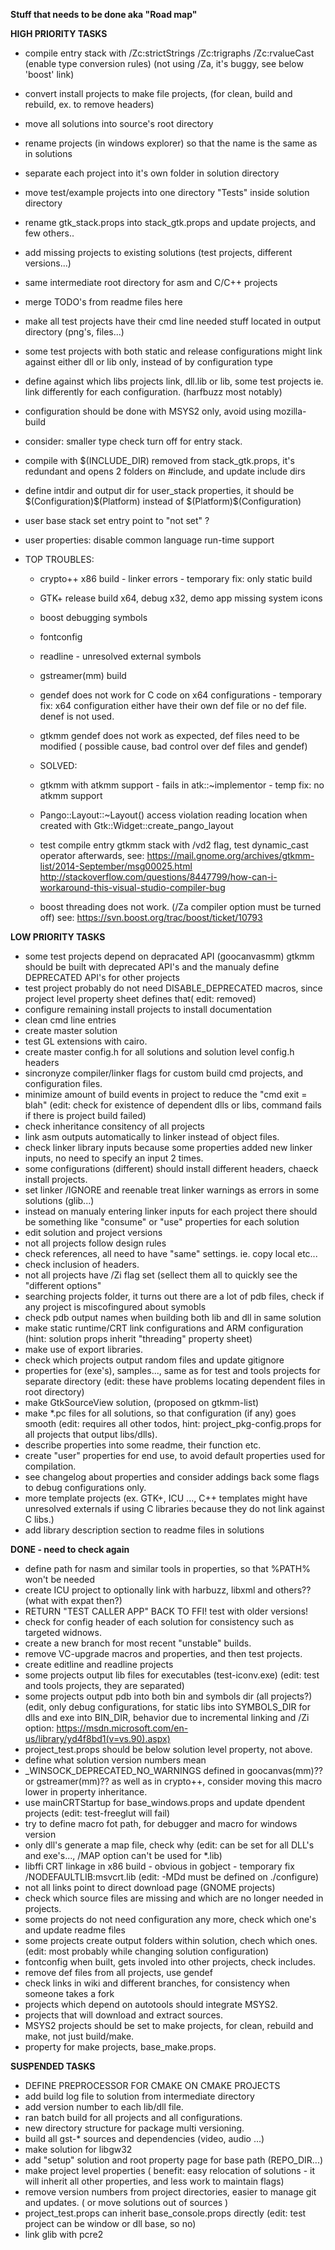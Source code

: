 **Stuff that needs to be done aka "Road map"**


**HIGH PRIORITY TASKS**

* compile entry stack with /Zc:strictStrings /Zc:trigraphs /Zc:rvalueCast (enable type conversion rules) (not using /Za, it's buggy, see below 'boost' link)
* convert install projects to make file projects, (for clean, build and rebuild, ex. to remove headers)
* move all solutions into source's root directory
* rename projects (in windows explorer) so that the name is the same as in solutions
* separate each project into it's own folder in solution directory
* move test/example projects into one directory "Tests" inside solution directory
* rename gtk_stack.props into stack_gtk.props and update projects, and few others..
* add missing projects to existing solutions (test projects, different versions...)
* same intermediate root directory for asm and C/C++ projects
* merge TODO's from readme files here
* make all test projects have their cmd line needed stuff located in output directory (png's, files...)
* some test projects with both static and release configurations might link against either dll or lib only, instead of by configuration type 
* define against which libs projects link, dll.lib or lib, some test projects ie. link differently for each configuration. (harfbuzz most notably)
* configuration should be done with MSYS2 only, avoid using mozilla-build
* consider: smaller type check turn off for entry stack.
* compile with $(INCLUDE_DIR) removed from stack_gtk.props, it's redundant and opens 2 folders on #include, and update include dirs
* define intdir and output dir for user_stack properties, it should be $(Configuration)\$(Platform) instead of $(Platform)\$(Configuration)
* user base stack set entry point to "not set" ?
* user properties: disable common language run-time support

* TOP TROUBLES:
	* crypto++ x86 build - linker errors - temporary fix: only static build
	* GTK+ release build x64, debug x32, demo app missing system icons
	* boost debugging symbols
	* fontconfig
	* readline - unresolved external symbols
	* gstreamer(mm) build
	* gendef does not work for C code on x64 configurations - temporary fix: x64 configuration either have their own def file or no def file. denef is not used.
	* gtkmm gendef does not work as expected, def files need to be modified ( possible cause, bad control over def files and gendef)
    
    * SOLVED:
	* gtkmm with atkmm support - fails in atk::~implementor - temp fix: no atkmm support
    * Pango::Layout::~Layout() access violation reading location when created with Gtk::Widget::create_pango_layout
    * test compile entry gtkmm stack with /vd2 flag, test dynamic_cast operator afterwards, see: 
    https://mail.gnome.org/archives/gtkmm-list/2014-September/msg00025.html
    http://stackoverflow.com/questions/8447799/how-can-i-workaround-this-visual-studio-compiler-bug
    * boost threading does not work. (/Za compiler option must be turned off) see:
    https://svn.boost.org/trac/boost/ticket/10793

**LOW PRIORITY TASKS**

* some test projects depend on depracated API (goocanvasmm) gtkmm should be built with deprecated API's and the manualy define DEPRECATED API's for other projects
* test project probably do not need DISABLE_DEPRECATED macros, since project level property sheet defines that( edit: removed)
* configure remaining install projects to install documentation
* clean cmd line entries
* create master solution
* test GL extensions with cairo.
* create master config.h for all solutions and solution level config.h headers
* sincronyze compiler/linker flags for custom build cmd projects, and configuration files.
* minimize amount of build events in project to reduce the "cmd exit = blah" (edit: check for existence of dependent dlls or libs, command fails if there is project build failed)
* check inheritance consitency of all projects
* link asm outputs automatically to linker instead of object files.
* check linker library inputs because some properties added new linker inputs, no need to specify an input 2 times.
* some configurations (different) should install different headers, chaeck install projects.
* set linker /IGNORE and reenable treat linker warnings as errors in some solutions (glib...)
* instead on manualy entering linker inputs for each project there should be something like "consume" or "use" properties for each solution
* edit solution and project versions
* not all projects follow design rules
* check references, all need to have "same" settings. ie. copy local etc...
* check inclusion of headers.
* not all projects have /Zi flag set (sellect them all to quickly see the "different options"
* searching projects folder, it turns out there are a lot of pdb files, check if any project is miscofingured about symobls
* check pdb output names when building both lib and dll in same solution
* make static runtime/CRT link configurations and ARM configuration (hint: solution props inherit "threading" property sheet)
* make use of export libraries.
* check which projects output random files and update gitignore
* properties for (exe's), samples..., same as for test and tools projects for separate directory (edit: these have problems locating dependent files in root directory)
* make GtkSourceView solution, (proposed on gtkmm-list)
* make *.pc files for all solutions, so that configuration (if any) goes smooth (edit: requires all other todos, hint: project_pkg-config.props for all projects that output libs/dlls).
* describe properties into some readme, their function etc.
* create "user" properties for end use, to avoid default properties used for compilation.
* see changelog about properties and consider addings back some flags to debug configurations only.
* more template projects (ex. GTK+, ICU ..., C++ templates might have unresolved externals if using C libraries because they do not link against C libs.)
* add library description section to readme files in solutions

**DONE - need to check again**

* define path for nasm and similar tools in properties, so that %PATH% won't be needed
* create ICU project to optionally link with harbuzz, libxml and others?? (what with expat then?)
* RETURN "TEST CALLER APP" BACK TO FFI! test with older versions!
* check for config header of each solution for consistency such as targeted widnows.
* create a new branch for most recent "unstable" builds.
* remove VC-upgrade macros and properties, and then test projects.
* create editline and readline projects
* some projects output lib files for executables (test-iconv.exe) (edit: test and tools projects, they are separated)
* some projects output pdb into both bin and symbols dir (all projects?) (edit, only debug configurations, for static libs into SYMBOLS_DIR for dlls and exe into BIN_DIR, behavior due to incremental linking and /Zi option: https://msdn.microsoft.com/en-us/library/yd4f8bd1(v=vs.90).aspx)
* project_test.props should be below solution level property, not above.
* define what solution version numbers mean
* _WINSOCK_DEPRECATED_NO_WARNINGS defined in goocanvas(mm)?? or gstreamer(mm)?? as well as in crypto++, consider moving this macro lower in property inheritance.
* use mainCRTStartup for base_windows.props and update dpendent projects (edit: test-freeglut will fail)
* try to define macro fot path, for debugger and macro for windows version
* only dll's generate a map file, check why (edit: can be set for all DLL's and exe's..., /MAP option can't be used for *.lib)
* libffi CRT linkage in x86 build - obvious in gobject - temporary fix /NODEFAULTLIB:msvcrt.lib (edit: -MDd must be defined on ./configure)
* not all links point to direct download page (GNOME projects)
* check which source files are missing and which are no longer needed in projects.
* some projects do not need configuration any more, check which one's and update readme files
* some projects create output folders within solution, chech which ones. (edit: most probably while changing solution configuration)
* fontconfig when built, gets involed into other projects, check includes.
* remove def files from all projects, use gendef
* check links in wiki and different branches, for consistency when someone takes a fork
* projects which depend on autotools should integrate MSYS2.
* projects that will download and extract sources.
* MSYS2 projects should be set to make projects, for clean, rebuild and make, not just build/make.
* property for make projects, base_make.props.


**SUSPENDED TASKS**

* DEFINE PREPROCESSOR FOR CMAKE ON CMAKE PROJECTS
* add build log file to solution from intermediate directory
* add version number to each lib/dll file.
* ran batch build for all projects and all configurations.
* new directory structure for package multi versioning.
* build all gst-* sources and dependencies (video, audio ...)
* make solution for libgw32
* add "setup" solution and root property page for base path (REPO_DIR...)
* make project level properties ( benefit: easy relocation of solutions - it will inherit all other properties, and less work to maintain flags)
* remove version numbers from project directories, easier to manage git and updates. ( or move solutions out of sources )
* project_test.props can inherit base_console.props directly (edit: test project can be window or dll base, so no)
* link glib with pcre2

